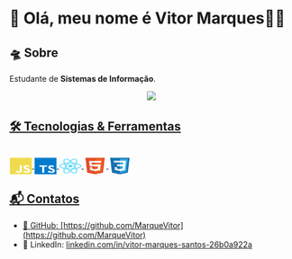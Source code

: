 # 👋 Olá, meu nome é Vitor Marques👨‍💻

## 🛸 Sobre 

Estudante de **Sistemas de Informação**.

<div align="center">
  <a href="https://github.com/MarqueVitor">
  <img height="180em" src="https://github-readme-stats.vercel.app/api?username=MarqueVitor&show_icons=true&theme=dracula&include_all_commits=true&count_private=true"/>
</div>
    
  ## 🛠️ Tecnologias & Ferramentas
  <div style="display: inline_block"><br>
  <img align="center" alt="Vitor-Js" height="30" width="40" src="https://raw.githubusercontent.com/devicons/devicon/master/icons/javascript/javascript-plain.svg">
  <img align="center" alt="Vitor-Ts" height="30" width="40" src="https://raw.githubusercontent.com/devicons/devicon/master/icons/typescript/typescript-original.svg">
  <img align="center" alt="Vitor-R" height="30" width="40" src="https://raw.githubusercontent.com/devicons/devicon/master/icons/react/react-original.svg">
  <img align="center" alt="Vitor-HTML" height="30" width="40" src="https://raw.githubusercontent.com/devicons/devicon/master/icons/html5/html5-original.svg">
  <img align="center" alt="Vitor-CSS" height="30" width="40" src="https://raw.githubusercontent.com/devicons/devicon/master/icons/css3/css3-original.svg">
</div>
  
  ## 📬 Contatos
- 🌟 GitHub: [https://github.com/MarqueVitor](https://github.com/MarqueVitor)
- 💼 LinkedIn: [linkedin.com/in/vitor-marques-santos-26b0a922a](https://www.linkedin.com/in/vitor-marques-santos-26b0a922a/)
